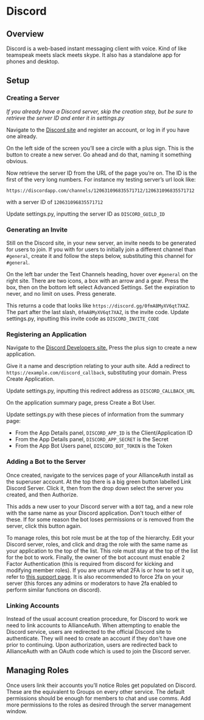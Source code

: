 # Discord
## Overview
Discord is a web-based instant messaging client with voice. Kind of like teamspeak meets slack meets skype. It also has a standalone app for phones and desktop.

## Setup
### Creating a Server
*If you already have a Discord server, skip the creation step, but be sure to retrieve the server ID and enter it in settings.py*

Navigate to the [Discord site](https://discordapp.com/) and register an account, or log in if you have one already.

On the left side of the screen you’ll see a circle with a plus sign. This is the button to create a new server. Go ahead and do that, naming it something obvious.

Now retrieve the server ID from the URL of the page you’re on. The ID is the first of the very long numbers. For instance my testing server’s url look like:

    https://discordapp.com/channels/120631096835571712/120631096835571712

with a server ID of `120631096835571712`

Update settings.py, inputting the server ID as `DISCORD_GUILD_ID`

### Generating an Invite
Still on the Discord site, in your new server, an invite needs to be generated for users to join. If you with for users to  initially join a different channel than `#general`, create it and follow the steps below, substituting this channel for `#general`.

On the left bar under the Text Channels heading, hover over `#general` on the right site. There are two icons, a box with an arrow and a gear. Press the box, then on the bottom left select Advanced Settings. Set the expiration to never, and no limit on uses. Press generate.

This returns a code that looks like `https://discord.gg/0fmA8MyXV6qt7XAZ`. The part after the last slash, `0fmA8MyXV6qt7XAZ`, is the invite code. Update settings.py, inputting this invite code as `DISCORD_INVITE_CODE`

### Registering an Application

Navigate to the [Discord Developers site.](https://discordapp.com/developers/applications/me) Press the plus sign to create a new application.

Give it a name and description relating to your auth site. Add a redirect to `https://example.com/discord_callback`, substituting your domain. Press Create Application.

Update settings.py, inputting this redirect address as `DISCORD_CALLBACK_URL`

On the application summary page, press Create a Bot User.

Update settings.py with these pieces of information from the summary page:
 - From the App Details panel, `DISCORD_APP_ID` is the Client/Application ID
 - From the App Details panel, `DISCORD_APP_SECRET` is the Secret
 - From the App Bot Users panel, `DISCORD_BOT_TOKEN` is the Token

### Adding a Bot to the Server
Once created, navigate to the services page of your AllianceAuth install as the superuser account. At the top there is a big green button labelled Link Discord Server. Click it, then from the drop down select the server you created, and then Authorize.

This adds a new user to your Discord server with a `BOT` tag, and a new role with the same name as your Discord application. Don't touch either of these. If for some reason the bot loses permissions or is removed from the server, click this button again.

To manage roles, this bot role must be at the top of the hierarchy. Edit your Discord server, roles, and click and drag the role with the same name as your application to the top of the list. This role must stay at the top of the list for the bot to work.  Finally, the owner of the bot account must enable 2 Factor Authentication (this is required from discord for kicking and modifying member roles).  If you are unsure what 2FA is or how to set it up, refer to [this support page](https://support.discordapp.com/hc/en-us/articles/219576828).  It is also recommended to force 2fa on your server (this forces any admins or moderators to have 2fa enabled to perform similar functions on discord).

### Linking Accounts
Instead of the usual account creation procedure, for Discord to work we need to link accounts to AllianceAuth. When attempting to enable the Discord service, users are redirected to the official Discord site to authenticate. They will need to create an account if they don't have one prior to continuing. Upon authorization, users are redirected back to AllianceAuth with an OAuth code which is used to join the Discord server.

## Managing Roles
Once users link their accounts you’ll notice Roles get populated on Discord. These are the equivalent to Groups on every other service. The default permissions should be enough for members to chat and use comms. Add more permissions to the roles as desired through the server management window.
